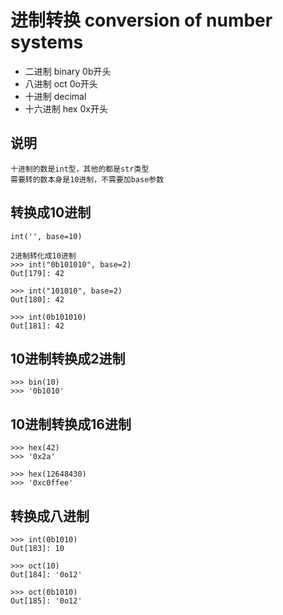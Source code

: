 # 进制转换 conversion of number systems
- 二进制   binary  0b开头
- 八进制   oct     0o开头
- 十进制   decimal  
- 十六进制  hex     0x开头

## 说明
    十进制的数是int型，其他的都是str类型
    需要转的数本身是10进制，不需要加base参数

## 转换成10进制
    int('', base=10)
```
2进制转化成10进制
>>> int("0b101010", base=2)
Out[179]: 42

>>> int("101010", base=2)
Out[180]: 42

>>> int(0b101010)
Out[181]: 42
```

## 10进制转换成2进制
```
>>> bin(10)
>>> '0b1010'
```

## 10进制转换成16进制
```
>>> hex(42)  
>>> '0x2a'

>>> hex(12648430)
>>> '0xc0ffee'
```

## 转换成八进制
```
>>> int(0b1010)
Out[183]: 10

>>> oct(10)
Out[184]: '0o12'

>>> oct(0b1010)
Out[185]: '0o12'  
```

